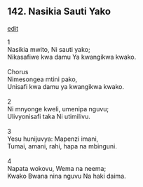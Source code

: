## 142. Nasikia Sauti Yako
[edit](https://docs.google.com/document/d/1NhpIaIeorPI_gAjvhzk15FhgbLRDe358/edit?mode=html)



1\
Nasikia mwito, Ni sauti yako;\
Nikasafiwe kwa damu Ya kwangikwa kwako.\
\
Chorus\
Nimesongea mtini pako,\
Unisafi kwa damu ya kwangikwa kwako.\
\
2\
Ni mnyonge kweli, umenipa nguvu;\
Ulivyonisafi taka Ni utimilivu.\
\
3\
Yesu hunijuvya: Mapenzi imani,\
Tumai, amani, rahi, hapa na mbinguni.\
\
4\
Napata wokovu, Wema na neema;\
Kwako Bwana nina nguvu Na haki daima.
